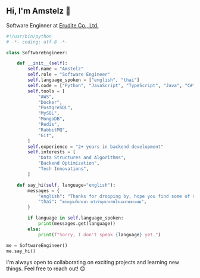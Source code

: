 ## Hi, I'm Amstelz 👋

Software Enginner at [Erudite Co., Ltd.](https://erd.ai/meet-the-team)

```python
#!/usr/bin/python
# -*- coding: utf-8 -*-

class SoftwareEngineer:

    def __init__(self):
        self.name = "Amstelz"
        self.role = "Software Engineer"
        self.language_spoken = ["english", "thai"]
        self.code = ["Python", "JavaScript", "TypeScript", "Java", "C#"]
        self.tools = [
            "AWS",
            "Docker",
            "PostgreSQL",
            "MySQL",
            "MongoDB",
            "Redis",
            "RabbitMQ",
            "Git",
        ]
        self.experience = "2+ years in backend development"
        self.interests = [
            "Data Structures and Algorithms",
            "Backend Optimization",
            "Tech Innovations",
        ]

    def say_hi(self, language="english"):
        messages = {
            "english": "Thanks for dropping by, hope you find some of my work interesting.",
            "thai": "ขอบคุณที่แวะมา หวังว่าคุณจะสนใจผลงานของผม",
        }

        if language in self.language_spoken:
            print(messages.get(language))
        else:
            print(f"Sorry, I don't speak {language} yet.")

me = SoftwareEngineer()
me.say_hi()
```

I'm always open to collaborating on exciting projects and learning new things. Feel free to reach out! 😊
